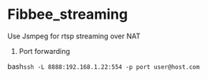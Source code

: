 # Fibbee_streaming
Use Jsmpeg for rtsp streaming over NAT

1) Port forwarding

bash`
ssh -L 8888:192.168.1.22:554 -p port user@host.com
`
